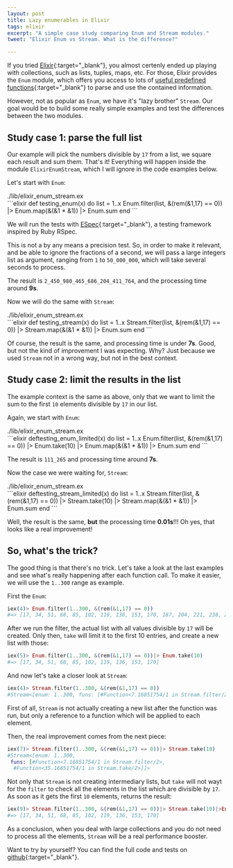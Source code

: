 ```yaml
---
layout: post
title: Lazy enumerables in Elixir
tags: elixir
excerpt: "A simple case study comparing Enum and Stream modules."
tweet: "Elixir Enum vs Stream. What is the difference?"

---
```


If you tried [Elixir](http://elixir-lang.org/){:target="_blank"}, you almost certenly ended up playing with collections, such as lists, tuples, maps, etc. For those, Elixir provides the `Enum` module, which offers you access to lots of [useful predefined functions](http://elixir-lang.org/docs/stable/elixir/Enum.html){:target="_blank"} to parse and use the contained information.

However, not as popular as `Enum`, we have it's "lazy brother" `Stream`. Our goal would be to build some really simple examples and test the differences between the two modules.

## Study case 1: parse the full list

Our example will pick the numbers divisible by `17` from a list, we square each result and sum them. That's it! Everything will happen inside the module `ElixirEnumStream`, which I will ignore in the code examples below. 

Let's start with `Enum`:

<div class="file_path">./lib/elixir_enum_stream.ex</div>
```elixir
def testing_enum(x) do
  list = 1..x
  Enum.filter(list, &(rem(&1,17) == 0))
  |> Enum.map(&(&1 * &1))
  |> Enum.sum
end
```

We will run the tests with [ESpec](https://github.com/antonmi/espec){:target="_blank"}, a testing framework inspired by Ruby RSpec.

This is not a by any means a precision test. So, in order to make it relevant, and be able to ignore the fractions of a second, we will pass a large integers list as argument, ranging from `1` to `50_000_000`, which will take several seconds to process.

The result is `2_450_980_465_686_204_411_764`, and the processing time around **9s**. 

Now we will do the same with `Stream`:

<div class="file_path">./lib/elixir_enum_stream.ex</div>
```elixir
def testing_stream(x) do
  list = 1..x
  Stream.filter(list, &(rem(&1,17) == 0))
  |> Stream.map(&(&1 * &1))
  |> Enum.sum
end
```

Of course, the result is the same, and processing time is under **7s**. Good, but not the kind of improvement I was expecting. Why? Just because we used `Stream` not in a wrong way, but not in the best context.

## Study case 2: limit the results in the list

The example context is the same as above, only that we want to limit the sum to the first `10` elements divisible by `17` in our list. 

Again, we start with `Enum`:

<div class="file_path">./lib/elixir_enum_stream.ex</div>
```elixir
deftesting_enum_limited(x) do
  list = 1..x
  Enum.filter(list, &(rem(&1,17) == 0))
  |> Enum.take(10)
  |> Enum.map(&(&1 * &1))
  |> Enum.sum
end
```

The result is `111_265` and processing time around **7s**.

Now the case we were waiting for, `Stream`:


<div class="file_path">./lib/elixir_enum_stream.ex</div>
```elixir
deftesting_stream_limited(x) do
  list = 1..x
  Stream.filter(list, &(rem(&1,17) == 0))
  |> Stream.take(10)
  |> Stream.map(&(&1 * &1))
  |> Enum.sum
end
```

Well, the result is the same, **but** the processing time **0.01s**!!! Oh yes, that looks like a real improvement!

## So, what's the trick?

The good thing is that there's no trick. Let's take a look at the last examples and see what's really happening after each function call. To make it easier, we will use the `1..300` range as example.

First the `Enum`:

```elixir
iex(4)> Enum.filter(1..300, &(rem(&1,17) == 0))
#=> [17, 34, 51, 68, 85, 102, 119, 136, 153, 170, 187, 204, 221, 238, 255, 272, 289]
```

After we run the filter, the actual list with all values divisible by `17` will be created. Only then, `take` will limit it to the first 10 entries, and create a new list with those:

```elixir
iex(5)> Enum.filter(1..300, &(rem(&1,17) == 0))|> Enum.take(10)
#=> [17, 34, 51, 68, 85, 102, 119, 136, 153, 170]
```

And now let's take a closer look at `Stream`:

```elixir
iex(4)> Stream.filter(1..300, &(rem(&1,17) == 0))
#Stream<[enum: 1..300, funs: [#Function<7.16851754/1 in Stream.filter/2>]]>
```

First of all, `Stream` is not actually creating a new list after the function was run, but only a reference to a function which will be applied to each element.

Then, the real improvement comes from the next piece:

```elixir
iex(7)> Stream.filter(1..300, &(rem(&1,17) == 0))|> Stream.take(10)
#Stream<[enum: 1..300,
 funs: [#Function<7.16851754/1 in Stream.filter/2>,
  #Function<35.16851754/1 in Stream.take/2>]]>
```

Not only that `Stream` is not creating intermediary lists, but `take` will not wayt for the `filter` to check all the elements in the list which are divisible by `17`. As soon as it gets the first `10` elements, returns the result:

```elixir
iex(9)> Stream.filter(1..300, &(rem(&1,17) == 0))|> Stream.take(10)|>Enum.to_list
#=> [17, 34, 51, 68, 85, 102, 119, 136, 153, 170]
```

As a conclusion, when you deal with large collections and you do not need to process all the elements, `Stream` will be a real performance booster.

Want to try by yourself? You can find the full code and tests on [github](https://github.com/iacobson/elixir_enum_stream){:target="_blank"}.   

